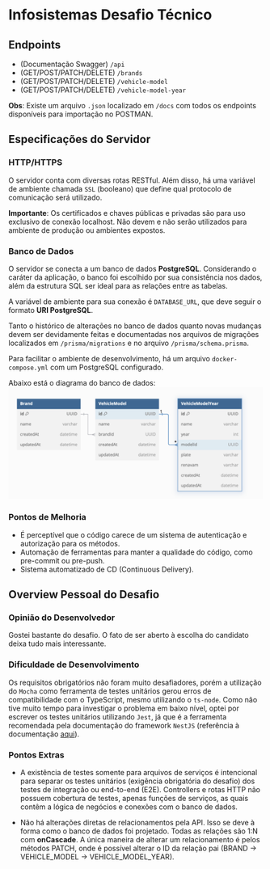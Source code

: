 # Infosistemas Desafio Técnico

## Endpoints
  - (Documentação Swagger) `/api`
  - (GET/POST/PATCH/DELETE) `/brands`
  - (GET/POST/PATCH/DELETE) `/vehicle-model`
  - (GET/POST/PATCH/DELETE) `/vehicle-model-year`

  **Obs**: Existe um arquivo `.json` localizado em `/docs` com todos os endpoints disponíveis para importação no POSTMAN.

## Especificações do Servidor

### HTTP/HTTPS
  O servidor conta com diversas rotas RESTful. Além disso, há uma variável de ambiente chamada `SSL` (booleano) que define qual protocolo de comunicação será utilizado.

  **Importante**: Os certificados e chaves públicas e privadas são para uso exclusivo de conexão localhost. Não devem e não serão utilizados para ambiente de produção ou ambientes expostos.

### Banco de Dados
  O servidor se conecta a um banco de dados **PostgreSQL**. Considerando o caráter da aplicação, o banco foi escolhido por sua consistência nos dados, além da estrutura SQL ser ideal para as relações entre as tabelas.

  A variável de ambiente para sua conexão é `DATABASE_URL`, que deve seguir o formato **URI PostgreSQL**.

  Tanto o histórico de alterações no banco de dados quanto novas mudanças devem ser devidamente feitas e documentadas nos arquivos de migrações localizados em `/prisma/migrations` e no arquivo `/prisma/schema.prisma`.

  Para facilitar o ambiente de desenvolvimento, há um arquivo `docker-compose.yml` com um PostgreSQL configurado.

  Abaixo está o diagrama do banco de dados:  
  ![DB Diagram](docs/database_diagram.png)

### Pontos de Melhoria
  - É perceptível que o código carece de um sistema de autenticação e autorização para os métodos.
  - Automação de ferramentas para manter a qualidade do código, como pre-commit ou pre-push.
  - Sistema automatizado de CD (Continuous Delivery).

## Overview Pessoal do Desafio

### Opinião do Desenvolvedor
  Gostei bastante do desafio. O fato de ser aberto à escolha do candidato deixa tudo mais interessante.

### Dificuldade de Desenvolvimento
  Os requisitos obrigatórios não foram muito desafiadores, porém a utilização do `Mocha` como ferramenta de testes unitários gerou erros de compatibilidade com o TypeScript, mesmo utilizando o `ts-node`. Como não tive muito tempo para investigar o problema em baixo nível, optei por escrever os testes unitários utilizando `Jest`, já que é a ferramenta recomendada pela documentação do framework `NestJS` (referência à documentação [aqui](https://docs.nestjs.com/fundamentals/testing)).

### Pontos Extras
  - A existência de testes somente para arquivos de serviços é intencional para separar os testes unitários (exigência obrigatória do desafio) dos testes de integração ou end-to-end (E2E). Controllers e rotas HTTP não possuem cobertura de testes, apenas funções de serviços, as quais contêm a lógica de negócios e conexões com o banco de dados.
  
  - Não há alterações diretas de relacionamentos pela API. Isso se deve à forma como o banco de dados foi projetado. Todas as relações são 1:N com **onCascade**. A única maneira de alterar um relacionamento é pelos métodos PATCH, onde é possível alterar o ID da relação pai (BRAND -> VEHICLE_MODEL -> VEHICLE_MODEL_YEAR).

